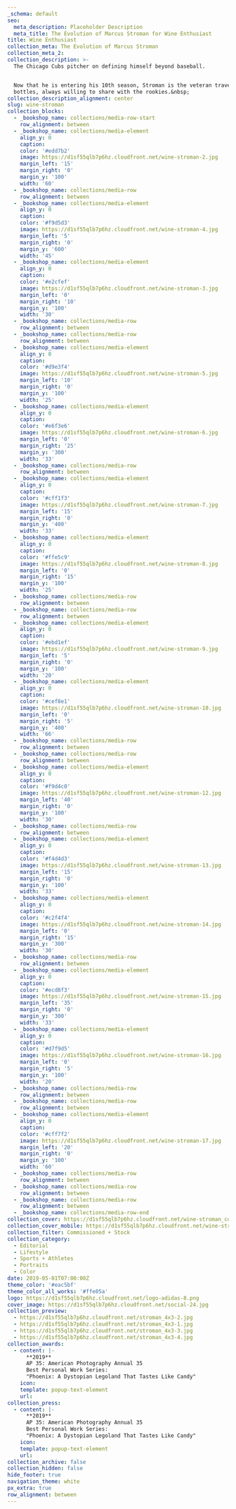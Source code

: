 ```yaml
---
_schema: default
seo:
  meta_description: Placeholder Description
  meta_title: The Evolution of Marcus Stroman for Wine Enthusiast
title: Wine Enthusiast
collection_meta: The Evolution of Marcus Stroman
collection_meta_2:
collection_description: >-
  The Chicago Cubs pitcher on defining himself beyond baseball.


  Now that he is entering his 10th season, Stroman is the veteran traveling with
  bottles, always willing to share with the rookies.&nbsp;
collection_description_alignment: center
slug: wine-stroman
collection_blocks:
  - _bookshop_name: collections/media-row-start
    row_alignment: between
  - _bookshop_name: collections/media-element
    align_y: 0
    caption:
    color: '#edd7b2'
    image: https://d1sf55qlb7p6hz.cloudfront.net/wine-stroman-2.jpg
    margin_left: '15'
    margin_right: '0'
    margin_y: '100'
    width: '60'
  - _bookshop_name: collections/media-row
    row_alignment: between
  - _bookshop_name: collections/media-element
    align_y: 0
    caption:
    color: '#f9d5d3'
    image: https://d1sf55qlb7p6hz.cloudfront.net/wine-stroman-4.jpg
    margin_left: '5'
    margin_right: '0'
    margin_y: '600'
    width: '45'
  - _bookshop_name: collections/media-element
    align_y: 0
    caption:
    color: '#e2cfef'
    image: https://d1sf55qlb7p6hz.cloudfront.net/wine-stroman-3.jpg
    margin_left: '0'
    margin_right: '10'
    margin_y: '100'
    width: '30'
  - _bookshop_name: collections/media-row
    row_alignment: between
  - _bookshop_name: collections/media-row
    row_alignment: between
  - _bookshop_name: collections/media-element
    align_y: 0
    caption:
    color: '#d9e3f4'
    image: https://d1sf55qlb7p6hz.cloudfront.net/wine-stroman-5.jpg
    margin_left: '10'
    margin_right: '0'
    margin_y: '100'
    width: '25'
  - _bookshop_name: collections/media-element
    align_y: 0
    caption:
    color: '#e6f3e6'
    image: https://d1sf55qlb7p6hz.cloudfront.net/wine-stroman-6.jpg
    margin_left: '0'
    margin_right: '25'
    margin_y: '300'
    width: '33'
  - _bookshop_name: collections/media-row
    row_alignment: between
  - _bookshop_name: collections/media-element
    align_y: 0
    caption:
    color: '#cff1f3'
    image: https://d1sf55qlb7p6hz.cloudfront.net/wine-stroman-7.jpg
    margin_left: '15'
    margin_right: '0'
    margin_y: '400'
    width: '33'
  - _bookshop_name: collections/media-element
    align_y: 0
    caption:
    color: '#ffe5c9'
    image: https://d1sf55qlb7p6hz.cloudfront.net/wine-stroman-8.jpg
    margin_left: '0'
    margin_right: '15'
    margin_y: '100'
    width: '25'
  - _bookshop_name: collections/media-row
    row_alignment: between
  - _bookshop_name: collections/media-row
    row_alignment: between
  - _bookshop_name: collections/media-element
    align_y: 0
    caption:
    color: '#ebd1ef'
    image: https://d1sf55qlb7p6hz.cloudfront.net/wine-stroman-9.jpg
    margin_left: '5'
    margin_right: '0'
    margin_y: '100'
    width: '20'
  - _bookshop_name: collections/media-element
    align_y: 0
    caption:
    color: '#cef8e1'
    image: https://d1sf55qlb7p6hz.cloudfront.net/wine-stroman-10.jpg
    margin_left: '0'
    margin_right: '5'
    margin_y: '400'
    width: '66'
  - _bookshop_name: collections/media-row
    row_alignment: between
  - _bookshop_name: collections/media-row
    row_alignment: between
  - _bookshop_name: collections/media-element
    align_y: 0
    caption:
    color: '#f9d4c0'
    image: https://d1sf55qlb7p6hz.cloudfront.net/wine-stroman-12.jpg
    margin_left: '40'
    margin_right: '0'
    margin_y: '100'
    width: '30'
  - _bookshop_name: collections/media-row
    row_alignment: between
  - _bookshop_name: collections/media-element
    align_y: 0
    caption:
    color: '#f4d4d3'
    image: https://d1sf55qlb7p6hz.cloudfront.net/wine-stroman-13.jpg
    margin_left: '15'
    margin_right: '0'
    margin_y: '100'
    width: '33'
  - _bookshop_name: collections/media-element
    align_y: 0
    caption:
    color: '#c2f4f4'
    image: https://d1sf55qlb7p6hz.cloudfront.net/wine-stroman-14.jpg
    margin_left: '0'
    margin_right: '15'
    margin_y: '300'
    width: '30'
  - _bookshop_name: collections/media-row
    row_alignment: between
  - _bookshop_name: collections/media-element
    align_y: 0
    caption:
    color: '#ecd8f3'
    image: https://d1sf55qlb7p6hz.cloudfront.net/wine-stroman-15.jpg
    margin_left: '35'
    margin_right: '0'
    margin_y: '300'
    width: '33'
  - _bookshop_name: collections/media-element
    align_y: 0
    caption:
    color: '#d7f9d5'
    image: https://d1sf55qlb7p6hz.cloudfront.net/wine-stroman-16.jpg
    margin_left: '0'
    margin_right: '5'
    margin_y: '100'
    width: '20'
  - _bookshop_name: collections/media-row
    row_alignment: between
  - _bookshop_name: collections/media-row
    row_alignment: between
  - _bookshop_name: collections/media-element
    align_y: 0
    caption:
    color: '#cff7f2'
    image: https://d1sf55qlb7p6hz.cloudfront.net/wine-stroman-17.jpg
    margin_left: '20'
    margin_right: '0'
    margin_y: '100'
    width: '60'
  - _bookshop_name: collections/media-row
    row_alignment: between
  - _bookshop_name: collections/media-row
    row_alignment: between
  - _bookshop_name: collections/media-row
    row_alignment: between
  - _bookshop_name: collections/media-row-end
collection_cover: https://d1sf55qlb7p6hz.cloudfront.net/wine-stroman_cover-1.jpg
collection_cover_mobile: https://d1sf55qlb7p6hz.cloudfront.net/wine-stroman_cover-vert-1.jpg
collection_filter: Commissioned + Stock
collection_category:
  - Editorial
  - Lifestyle
  - Sports + Athletes
  - Portraits
  - Color
date: 2019-05-01T07:00:00Z
theme_color: '#eac5bf'
theme_color_all_works: '#ffe05a'
logo: https://d1sf55qlb7p6hz.cloudfront.net/logo-adidas-8.png
cover_image: https://d1sf55qlb7p6hz.cloudfront.net/social-24.jpg
collection_preview:
  - https://d1sf55qlb7p6hz.cloudfront.net/stroman_4x3-2.jpg
  - https://d1sf55qlb7p6hz.cloudfront.net/stroman_4x3-1.jpg
  - https://d1sf55qlb7p6hz.cloudfront.net/stroman_4x3-3.jpg
  - https://d1sf55qlb7p6hz.cloudfront.net/stroman_4x3-4.jpg
collection_awards:
  - content: |-
      **2019**  
      AP 35: American Photography Annual 35  
      Best Personal Work Series:  
      "Phoenix: A Dystopian Legoland That Tastes Like Candy"
    icon:
    template: popup-text-element
    url:
collection_press:
  - content: |-
      **2019**  
      AP 35: American Photography Annual 35  
      Best Personal Work Series:  
      "Phoenix: A Dystopian Legoland That Tastes Like Candy"
    icon:
    template: popup-text-element
    url:
collection_archive: false
collection_hidden: false
hide_footer: true
navigation_theme: white
px_extra: true
row_alignment: between
---
```

